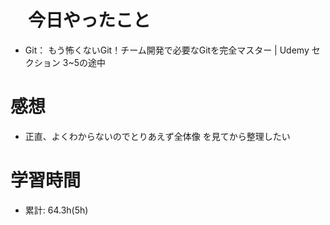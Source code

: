 # 　今日やったこと

- Git： もう怖くないGit！チーム開発で必要なGitを完全マスター | Udemy セクション   3~5の途中
  
# 感想
- 正直、よくわからないのでとりあえず全体像
を見てから整理したい

# 学習時間
- 累計: 64.3h(5h)
